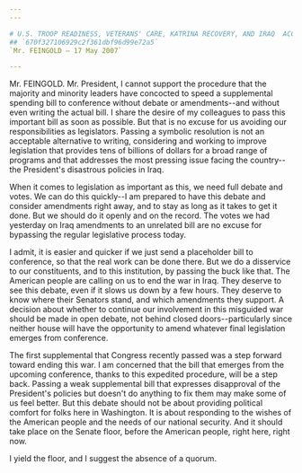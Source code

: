 ```yaml
---
---

# U.S. TROOP READINESS, VETERANS' CARE, KATRINA RECOVERY, AND IRAQ  ACCOUNTABILITY APPROPRIATIONS ACT, 2007
## `670f327106929c2f361dbf96d99e72a5`
`Mr. FEINGOLD — 17 May 2007`

---
```



Mr. FEINGOLD. Mr. President, I cannot support the procedure that the 
majority and minority leaders have concocted to speed a supplemental 
spending bill to conference without debate or amendments--and without 
even writing the actual bill. I share the desire of my colleagues to 
pass this important bill as soon as possible. But that is no excuse for 
us avoiding our responsibilities as legislators. Passing a symbolic 
resolution is not an acceptable alternative to writing, considering and 
working to improve legislation that provides tens of billions of 
dollars for a broad range of programs and that addresses the most 
pressing issue facing the country--the President's disastrous policies 
in Iraq.

When it comes to legislation as important as this, we need full 
debate and votes. We can do this quickly--I am prepared to have this 
debate and consider amendments right away, and to stay as long as it 
takes to get it done. But we should do it openly and on the record. The 
votes we had yesterday on Iraq amendments to an unrelated bill are no 
excuse for bypassing the regular legislative process today.

I admit, it is easier and quicker if we just send a placeholder bill 
to conference, so that the real work can be done there. But we do a 
disservice to our constituents, and to this institution, by passing the 
buck like that. The American people are calling on us to end the war in 
Iraq. They deserve to see this debate, even if it slows us down by a 
few hours. They deserve to know where their Senators stand, and which 
amendments they support. A decision about whether to continue our 
involvement in this misguided war should be made in open debate, not 
behind closed doors--particularly since neither house will have the 
opportunity to amend whatever final legislation emerges from 
conference.

The first supplemental that Congress recently passed was a step 
forward toward ending this war. I am concerned that the bill that 
emerges from the upcoming conference, thanks to this expedited 
procedure, will be a step back. Passing a weak supplemental bill that 
expresses disapproval of the President's policies but doesn't do 
anything to fix them may make some of us feel better. But this debate 
should not be about providing political comfort for folks here in 
Washington. It is about responding to the wishes of the American people 
and the needs of our national security. And it should take place on the 
Senate floor, before the American people, right here, right now.



I yield the floor, and I suggest the absence of a quorum.